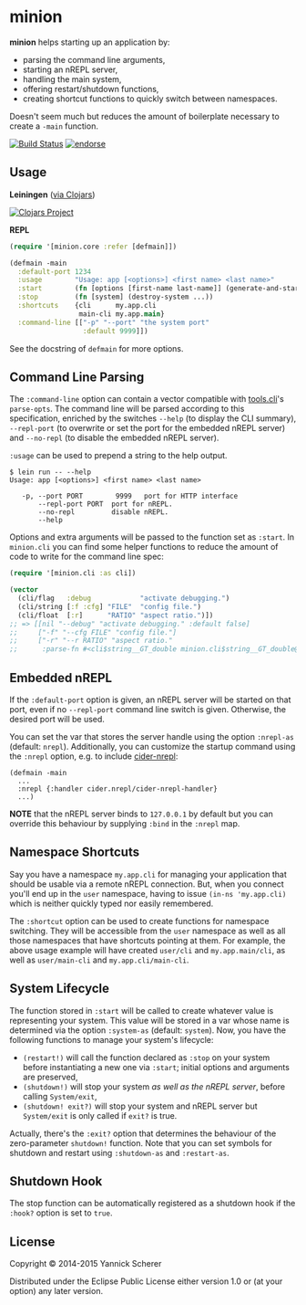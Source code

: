 # minion

__minion__ helps starting up an application by:

- parsing the command line arguments,
- starting an nREPL server,
- handling the main system,
- offering restart/shutdown functions,
- creating shortcut functions to quickly switch between namespaces.

Doesn't seem much but reduces the amount of boilerplate necessary to create a `-main` function.

[![Build Status](https://travis-ci.org/xsc/minion.svg?branch=master)](https://travis-ci.org/xsc/minion)
[![endorse](https://api.coderwall.com/xsc/endorsecount.png)](https://coderwall.com/xsc)

## Usage

__Leiningen__ ([via Clojars](https://clojars.org/minion))

[![Clojars Project](http://clojars.org/minion/latest-version.svg)](http://clojars.org/minion)

__REPL__

```clojure
(require '[minion.core :refer [defmain]])

(defmain -main
  :default-port 1234
  :usage        "Usage: app [<options>] <first name> <last name>"
  :start        (fn [options [first-name last-name]] (generate-and-start-system ...))
  :stop         (fn [system] (destroy-system ...))
  :shortcuts    {cli      my.app.cli
                 main-cli my.app.main}
  :command-line [["-p" "--port" "the system port"
                  :default 9999]])
```

See the docstring of `defmain` for more options.

## Command Line Parsing

The `:command-line` option can contain a vector compatible with
[tools.cli](https://github.com/clojure/tools.cli)'s `parse-opts`. The command
line will be parsed according to this specification, enriched by the switches
`--help` (to display the CLI summary), `--repl-port` (to overwrite or set the
port for the embedded nREPL server) and `--no-repl` (to disable the embedded
nREPL server).

`:usage` can be used to prepend a string to the help output.

```
$ lein run -- --help
Usage: app [<options>] <first name> <last name>

   -p, --port PORT        9999   port for HTTP interface
       --repl-port PORT  port for nREPL.
       --no-repl         disable nREPL.
       --help

```

Options and extra arguments will be passed to the function set as `:start`. In
`minion.cli` you can find some helper functions to reduce the amount of code to
write for the command line spec:

```clojure
(require '[minion.cli :as cli])

(vector
  (cli/flag   :debug            "activate debugging.")
  (cli/string [:f :cfg] "FILE"  "config file.")
  (cli/float  [:r]      "RATIO" "aspect ratio.")])
;; => [[nil "--debug" "activate debugging." :default false]
;;     ["-f" "--cfg FILE" "config file."]
;;     ["-r" "--r RATIO" "aspect ratio."
;;      :parse-fn #<cli$string__GT_double minion.cli$string__GT_double@58bca166>]]
```

## Embedded nREPL

If the `:default-port` option is given, an nREPL server will be started on that
port, even if no `--repl-port` command line switch is given. Otherwise, the
desired port will be used.

You can set the var that stores the server handle using the option `:nrepl-as`
(default: `nrepl`). Additionally, you can customize the startup command using
the `:nrepl` option, e.g. to include
[cider-nrepl](https://github.com/clojure-emacs/cider-nrepl):

```
(defmain -main
  ...
  :nrepl {:handler cider.nrepl/cider-nrepl-handler}
  ...)
```

__NOTE__ that the nREPL server binds to `127.0.0.1` by default but you can
override this behaviour by supplying `:bind` in the `:nrepl` map.

## Namespace Shortcuts

Say you have a namespace `my.app.cli` for managing your application that should
be usable via a remote nREPL connection. But, when you connect you'll end up in
the `user` namespace, having to issue `(in-ns 'my.app.cli)` which is neither
quickly typed nor easily remembered.

The `:shortcut` option can be used to create functions for namespace switching.
They will be accessible from the `user` namespace as well as all those
namespaces that have shortcuts pointing at them. For example, the above usage
example will have created `user/cli` and `my.app.main/cli`, as well as
`user/main-cli` and `my.app.cli/main-cli`.

## System Lifecycle

The function stored in `:start` will be called to create whatever value is
representing your system. This value will be stored in a var whose name is
determined via the option `:system-as` (default: `system`). Now, you have the
following functions to manage your system's lifecycle:

- `(restart!)` will call the function declared as `:stop` on your system before
  instantiating a new one via `:start`; initial options and arguments are
preserved,
- `(shutdown!)` will stop your system _as well as the nREPL server_, before
  calling `System/exit`,
- `(shutdown! exit?)` will stop your system and nREPL server but `System/exit`
  is only called if `exit?` is true.

Actually, there's the `:exit?` option that determines the behaviour of the
zero-parameter `shutdown!` function.  Note that you can set symbols for shutdown
and restart using `:shutdown-as` and `:restart-as`.

## Shutdown Hook

The stop function can be automatically registered as a shutdown hook if the
`:hook?` option is set to `true`.

## License

Copyright &copy; 2014-2015 Yannick Scherer

Distributed under the Eclipse Public License either version 1.0 or (at
your option) any later version.
